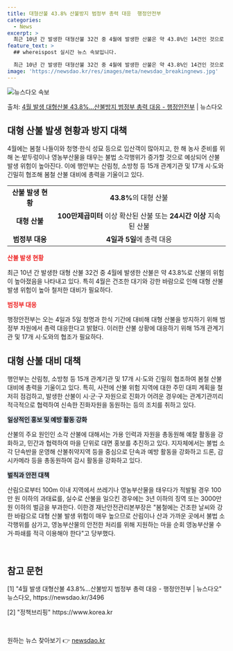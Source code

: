 ```yaml
---
title: 대형산불 43.8% 산불방지 범정부 총력 대응  행정안전부
categories:
  - News
excerpt: >
  최근 10년 간 발생한 대형산불 32건 중 4월에 발생한 산불은 약 43.8%인 14건인 것으로 나타났다. …
feature_text: >
  ## whereispost 실시간 뉴스 속보입니다.

  최근 10년 간 발생한 대형산불 32건 중 4월에 발생한 산불은 약 43.8%인 14건인 것으로 나타났다. …
image: 'https://newsdao.kr/res/images/meta/newsdao_breakingnews.jpg'
---
```


![뉴스다오 속보](https://newsdao.kr/res/images/meta/newsdao_breakingnews.jpg)

<p>출처: <a href="https://newsdao.kr/3496" rel="dofollow">4월 발생 대형산불 43.8%…산불방지 범정부 총력 대응 - 행정안전부</a> | 뉴스다오</p>

<h2 data-ke-size="size26">대형 산불 발생 현황과 방지 대책</h2>
<p data-ke-size="size16">4월에는 봄철 나들이와 청명·한식 성묘 등으로 입산객이 많아지고, 한 해 농사 준비를 위해 논·밭두렁이나 영농부산물을 태우는 불법 소각행위가 증가할 것으로 예상되어 산불 발생 위험이 높아진다. 이에 행안부는 산림청, 소방청 등 15개 관계기관 및 17개 시·도와 긴밀히 협조해 봄철 산불 대비에 총력을 기울이고 있다.</p>
<table>
  <tr>
    <td style="text-align: center; height: 17px;"><b>산불 발생 현황</b></td>
    <td style="text-align: center; height: 17px;"><b>43.8%</b>의 대형 산불</td>
  </tr>
  <tr>
    <td style="text-align: center; height: 17px;"><b>대형 산불</b></td>
    <td style="text-align: center; height: 17px;"><b>100만제곱미터</b> 이상 확산된 산불 또는 <b>24시간 이상</b> 지속된 산불</td>
  </tr>
  <tr>
    <td style="text-align: center; height: 17px;"><b>범정부 대응</b></td>
    <td style="text-align: center; height: 17px;"><b>4일과 5일</b>에 총력 대응</td>
  </tr>
</table>

<b><span style="color: #ee2323;">산불 발생 현황</span></b>
<p data-ke-size="size16">최근 10년 간 발생한 대형 산불 32건 중 4월에 발생한 산불은 약 43.8%로 산불의 위험이 높아졌음을 나타내고 있다. 특히 4월은 건조한 대기와 강한 바람으로 인해 대형 산불 발생 위험이 높아 철저한 대비가 필요하다.</p>

<b><span style="color: #ee2323;">범정부 대응</span></b>
<p data-ke-size="size16">행정안전부는 오는 4일과 5일 청명과 한식 기간에 대비해 대형 산불을 방지하기 위해 범정부 차원에서 총력 대응한다고 밝혔다. 이러한 산불 상황에 대응하기 위해 15개 관계기관 및 17개 시·도와의 협조가 필요하다.</p>

<h2 data-ke-size="size26">대형 산불 대비 대책</h2>
<p data-ke-size="size16">행안부는 산림청, 소방청 등 15개 관계기관 및 17개 시·도와 긴밀히 협조하여 봄철 산불 대비에 총력을 기울이고 있다. 특히, 사전에 산불 위험 지역에 대한 주민 대피 계획을 철저히 점검하고, 발생한 산불이 시·군·구 자원으로 진화가 어려운 경우에는 관계기관끼리 적극적으로 협력하여 신속한 진화자원을 동원하는 등의 조치를 취하고 있다.</p>

<b><span style="background-color: #21538527;">일상적인 홍보 및 예방 활동 강화</span></b>
<p data-ke-size="size16">산불의 주요 원인인 소각 산불에 대해서는 가용 인력과 자원을 총동원해 예찰 활동을 강화하고, 민간과 협력하여 마을 단위로 대면 홍보를 추진하고 있다. 지자체에서는 불법 소각 단속반을 운영해 산불취약지역 등을 중심으로 단속과 예방 활동을 강화하고 드론, 감시카메라 등을 총동원하여 감시 활동을 강화하고 있다.</p>

<b><span style="background-color: #21538527;">벌칙과 안전 대책</span></b>
<p data-ke-size="size16">산림으로부터 100m 이내 지역에서 쓰레기나 영농부산물을 태우다가 적발될 경우 100만 원 이하의 과태료를, 실수로 산불을 일으킨 경우에는 3년 이하의 징역 또는 3000만 원 이하의 벌금을 부과한다. 이한경 재난안전관리본부장은 "봄철에는 건조한 날씨와 강한 바람으로 대형 산불 발생 위험이 매우 높으므로 산림이나 산과 가까운 곳에서 불법 소각행위를 삼가고, 영농부산물의 안전한 처리를 위해 지원하는 마을 순회 영농부산물 수거·파쇄를 적극 이용해야 한다"고 당부했다. </p>

<p data-ke-size="size16">&nbsp;</p>
<h2 data-ke-size="size26">참고 문헌</h2>
<p data-ke-size="size16">[1] "4월 발생 대형산불 43.8%…산불방지 범정부 총력 대응 - 행정안전부 | 뉴스다오" 뉴스다오, https://newsdao.kr/3496</p>
<p data-ke-size="size16">[2] "정책브리핑" https://www.korea.kr</p>
<p data-ke-size="size16">&nbsp;</p> 

원하는 뉴스 찾아보기 👉 <a href="https://newsdao.kr" rel="dofollow">newsdao.kr</a>


